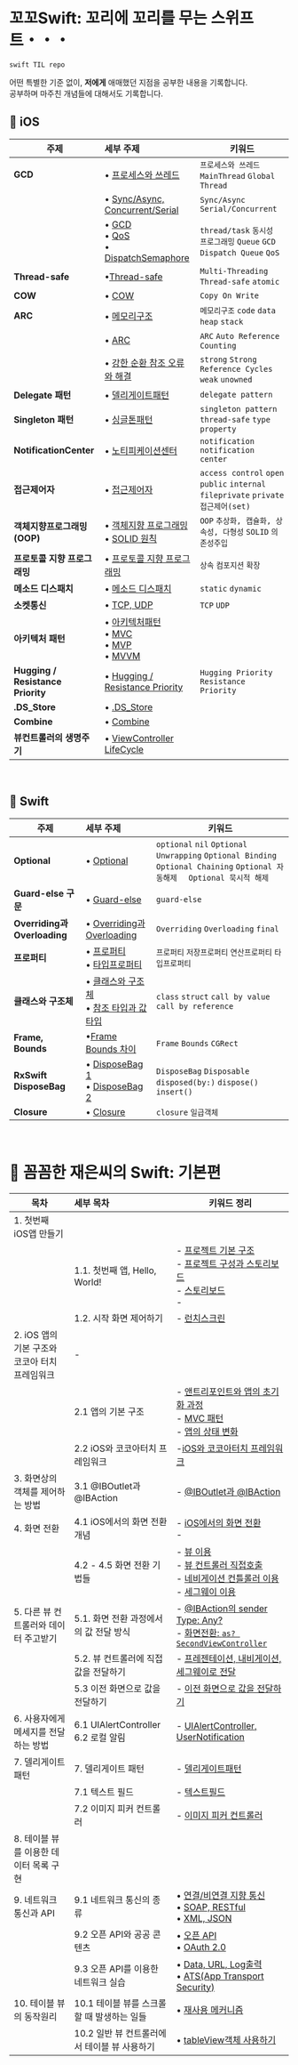 # 꼬꼬Swift: 꼬리에 꼬리를 무는 스위프트・・・
`swift TIL repo`

어떤 특별한 기준 없이, **저에게** 애매했던 지점을 공부한 내용을 기록합니다.<br/>
공부하며 마주친 개념들에 대해서도 기록합니다.
<br>

## 🐾  **iOS**

| 주제    | 세부 주제                                                    | 키워드                                                       |
| ------- | :----------------------------------------------------------- | ------------------------------------------------------------ |
| **GCD** | • [프로세스와 쓰레드](https://github.com/yoogail105/KkokkoSwift/issues/11#issue-1203135069)<br/> | `프로세스와 쓰레드` `MainThread` `Global Thread`             |
|         | • [Sync/Async, Concurrent/Serial](https://github.com/yoogail105/KkokkoSwift/issues/10#issue-1200404722) | `Sync/Async` `Serial/Concurrent`                             |
|         | • [GCD](https://github.com/yoogail105/KkokkoSwift/issues/21#issue-1207093538)<br>• [QoS](https://github.com/yoogail105/KkokkoSwift/issues/57#issue-1241884142)<br>• [DispatchSemaphore](https://github.com/yoogail105/KkokkoSwift/issues/65#issue-1245054539) | `thread/task` `동시성 프로그래밍` `Queue` `GCD` `Dispatch Queue` `QoS`|
| **Thread-safe** | •[Thread-safe](https://github.com/yoogail105/KkokkoSwift/issues/49#issue-1227765195) | `Multi-Threading` `Thread-safe` `atomic` |
| **COW** | • [COW](https://github.com/yoogail105/KkokkoSwift/issues/23#issue-1208462253) | `Copy On Write`                                              |
| **ARC** | • [메모리구조](https://github.com/yoogail105/KkokkoSwift/issues/16#issue-1205636562) | `메모리구조` `code` `data` `heap` `stack`                    |
|         | • [ARC](https://github.com/yoogail105/KkokkoSwift/issues/15#issue-1205635576) | `ARC` `Auto Reference Counting`                              |
|         | • [강한 순환 참조 오류와 해결](https://github.com/yoogail105/KkokkoSwift/issues/22#issuecomment-1102589761) | `strong` `Strong Reference Cycles` `weak` `unowned`          |
| **Delegate 패턴**  | • [델리게이트패턴](https://github.com/yoogail105/KkokkoSwift/issues/24#issue-1209155937) | `delegate pattern`                                           |
| **Singleton 패턴** | • [싱글톤패턴](https://github.com/yoogail105/KkokkoSwift/issues/25#issue-1209225174) | `singleton pattern` `thread-safe` `type property`            |
| **NotificationCenter** | • [노티피케이션센터](https://github.com/yoogail105/KkokkoSwift/issues/67#issue-1248221743) | `notification` `notification center` |
| **접근제어자**     | • [접근제어자](https://github.com/yoogail105/KkokkoSwift/issues/26#issue-1209302269) | `access control` `open` `public` `internal` `fileprivate` `private` `접근제어(set)` |
| **객체지향프로그래밍(OOP)** | • [객체지향 프로그래밍](https://github.com/yoogail105/KkokkoSwift/issues/42#issue-1218665226)<br>• [SOLID 원칙](https://github.com/yoogail105/KkokkoSwift/issues/43#issue-1220571005) | `OOP` `추상화, 캡슐화, 상속성, 다형성` `SOLID` `의존성주입` |
| **프로토콜 지향 프로그래밍** | • [프로토콜 지향 프로그래밍](https://github.com/yoogail105/KkokkoSwift/issues/45#issue-1222172739) | `상속` `컴포지션`  `확장` |
| **메소드 디스패치** | • [메소드 디스패치](https://github.com/yoogail105/KkokkoSwift/issues/44#issue-1221842036) | `static` `dynamic`|
| **소켓통신** | • [TCP, UDP](https://github.com/yoogail105/KkokkoSwift/issues/48#issue-1226760519) | `TCP` `UDP` |
| **아키텍처 패턴**                 | • [아키텍처패턴](https://github.com/yoogail105/KkokkoSwift/issues/52#issue-1237241257)<br>• [MVC](https://github.com/yoogail105/KkokkoSwift/issues/53#issue-1237289397)<br/>• [MVP](https://github.com/yoogail105/KkokkoSwift/issues/54#issue-1237561195)<br/>• [MVVM](https://github.com/yoogail105/KkokkoSwift/issues/55#issue-1237664359)<br/> |                                          |
| **Hugging / Resistance Priority** | • [Hugging / Resistance Priority](https://github.com/yoogail105/KkokkoSwift/issues/56#issue-1240086499) | `Hugging Priority` `Resistance Priority` |
| **.DS_Store** | • [.DS_Store](https://github.com/yoogail105/KkokkoSwift/issues/66#issue-1246686511) |  |
|**Combine** | • [Combine](https://github.com/yoogail105/KkokkoSwift/issues/66#issue-1246686511) |  |
| **뷰컨트롤러의 생명주기** | • [ViewController LifeCycle](https://github.com/yoogail105/KkokkoSwift/issues/74#issue-1256211593) |  |
<br>








## 🐾 Swift

| 주제                         | 세부 주제                                                    | 키워드                                                       |
| ---------------------------- | :----------------------------------------------------------- | ------------------------------------------------------------ |
| **Optional**                 | • [Optional](https://github.com/yoogail105/KkokkoSwift/issues/2#issue-1194583976) | `optional` `nil` `Optional Unwrapping` `Optional Binding` `Optional Chaining` `Optional 자동해제  ` `Optional 묵시적 해제` |
| **Guard-else 구문**          | • [Guard-else](https://github.com/yoogail105/KkokkoSwift/issues/1#issue-1194496296) | `guard-else`                                                 |
| **Overriding과 Overloading** | • [Overriding과 Overloading](https://github.com/yoogail105/KkokkoSwift/issues/8#issue-1200252691) | `Overriding` `Overloading` `final`                           |
| **프로퍼티**                 | • [프로퍼티](https://github.com/yoogail105/KkokkoSwift/issues/13#issue-1203617556)<br/>• [타입프로퍼티](https://github.com/yoogail105/KkokkoSwift/issues/12#issue-1203613807) | `프로퍼티` `저장프로퍼티` `연산프로퍼티` `타입프로퍼티`      |
|**클래스와 구조체**|• [클래스와 구조체](https://github.com/yoogail105/KkokkoSwift/issues/41#issue-1214612463)<br/>• [참조 타입과 값 타입](https://velog.io/@yoogail/참조-타입과-값-타입feat.-class-struct)| `class` `struct` `call by value` `call by reference`|
|**Frame, Bounds**|•[Frame Bounds 차이](https://github.com/yoogail105/KkokkoSwift/issues/50#issue-1228645855)|`Frame` `Bounds` `CGRect`|
| **RxSwift DisposeBag** | • [DisposeBag 1](https://velog.io/@yoogail/RxSwift-DisposeBag-정복하기-1)<br>• [DisposeBag 2](https://velog.io/@yoogail/RxSwift-DisposeBag-정복하기-2) | `DisposeBag` `Disposable` `disposed(by:)` `dispose()` `insert()` |
| **Closure** | • [Closure](https://github.com/yoogail105/KkokkoSwift/issues/40#issue-1213677602) | `closure` `일급객체` | 

<br>

# 📘 꼼꼼한 재은씨의 Swift: 기본편

| 목차                                           | 세부 목차                               | 키워드 정리                                                  |
| ---------------------------------------------- | :-------------------------------------- | ------------------------------------------------------------ |
| 1. 첫번째 iOS앱 만들기                         |                                         |                                                              |
|                                                | 1.1. 첫번째 앱, Hello, World!           | - [프로젝트 기본 구조](https://github.com/yoogail105/KkokkoSwift/issues/4#issue-1199471898)<br />- [프로젝트 구성과 스토리보드](https://github.com/yoogail105/KkokkoSwift/issues/5#issue-1200019787)<br />- [스토리보드](https://github.com/yoogail105/KkokkoSwift/issues/6#issue-1200142664)<br />- |
|                                                | 1.2. 시작 화면 제어하기                 | - [런치스크린](https://github.com/yoogail105/KkokkoSwift/issues/9#issue-1200309372) |
| 2. iOS 앱의 기본 구조와 코코아 터치 프레임워크 | - []()<br/>                             |                                                              |
|                                                | 2.1 앱의 기본 구조                      | - [앤트리포인트와 앱의 초기화 과정](https://github.com/yoogail105/KkokkoSwift/issues/14#issue-1205634881)<br/>- [MVC 패턴](https://github.com/yoogail105/KkokkoSwift/issues/18#issue-1206347519)<br/>- [앱의 상태 변화](https://github.com/yoogail105/KkokkoSwift/issues/19#issue-1206352024)<br/> |
|                                                | 2.2 iOS와 코코아터치 프레임워크         | -[iOS와 코코아터치 프레임워크](https://github.com/yoogail105/KkokkoSwift/issues/20#issue-1206356142) |
| 3. 화면상의 객체를 제어하는 방법               | 3.1 @IBOutlet과 @IBAction               | -  [@IBOutlet과 @IBAction](https://github.com/yoogail105/KkokkoSwift/issues/29#issue-1213173597) |
| 4. 화면 전환                                   | 4.1 iOS에서의 화면 전환 개념            | - [iOS에서의 화면 전환](https://github.com/yoogail105/KkokkoSwift/issues/30#issuecomment-1107358239)<br/>- []() |
|                                                | 4.2 - 4.5 화면 전환 기법들              | - [뷰 이용](https://github.com/yoogail105/KkokkoSwift/issues/30#issuecomment-1107358322)<br/>- [뷰 컨트롤러 직접호출](https://github.com/yoogail105/KkokkoSwift/issues/30#issuecomment-1107358603)<br/>- [네비게이션 컨틀롤러 이용](https://github.com/yoogail105/KkokkoSwift/issues/31#issue-1213204441)<br/>- [세그웨이 이용](https://github.com/yoogail105/KkokkoSwift/issues/32) |
| 5. 다른 뷰 컨트롤러와 데이터 주고받기          | 5.1. 화면 전환 과정에서의 값 전달 방식  | - [@IBAction의 sender Type: Any?](https://github.com/yoogail105/KkokkoSwift/issues/33#issue-1213225891)<br/>- [화면전환: `as? SecondViewController`](https://github.com/yoogail105/KkokkoSwift/issues/34#issue-1213226270) |
|                                                | 5.2. 뷰 컨트롤러에 직접 값을 전달하기   | - [프레젠테이션, 내비게이션, 세그웨이로 전달](https://github.com/yoogail105/KkokkoSwift/issues/35#issue-1213288601) |
|                                                | 5.3 이전 화면으로 값을 전달하기         | - [이전 화면으로 값을 전달하기](https://github.com/yoogail105/KkokkoSwift/issues/36#issue-1213289930) |
| 6. 사용자에게 메세지를 전달하는 방법           | 6.1 UIAlertController<br/>6.2 로컬 알림 | - [UIAlertController, UserNotification](https://github.com/yoogail105/KkokkoSwift/issues/37#issue-1213290844) |
| 7. 델리게이트 패턴 | 7. 델리게이트 패턴       | - [델리게이트패턴](https://github.com/yoogail105/KkokkoSwift/issues/24#issue-1209155937) |
|                    | 7.1 텍스트 필드          | - [텍스트필드](https://github.com/yoogail105/KkokkoSwift/issues/38#issue-1213291900) |
|                    | 7.2 이미지 피커 컨트롤러 | - [이미지 피커 컨트롤러](https://github.com/yoogail105/KkokkoSwift/issues/39#issue-1213292238) |
| 8. 테이블 뷰를 이용한 데이터 목록 구현                       |                            |                                                              |
| 9. 네트워크 통신과 API                                       | 9.1 네트워크 통신의 종류   | • [연결/비연결 지향 통신](https://github.com/yoogail105/KkokkoSwift/issues/60#issue-1243721031)<br />• [SOAP, RESTful](https://github.com/yoogail105/KkokkoSwift/issues/61#issue-1243737677)<br />• [XML, JSON](https://github.com/yoogail105/KkokkoSwift/issues/62#issue-1243939058) |
|                                                              | 9.2 오픈 API와 공공 콘텐츠 | • [오픈 API](https://github.com/yoogail105/KkokkoSwift/issues/72#issue-1251746035)<br/> • [OAuth 2.0](https://github.com/yoogail105/KkokkoSwift/issues/63#issue-1243996617) |
|                          | 9.3 오픈 API를 이용한 네트워크 실습          | • [Data, URL, Log출력](https://github.com/yoogail105/KkokkoSwift/issues/70#issue-1251743314)<br />• [ATS(App Transport Security)](https://github.com/yoogail105/KkokkoSwift/issues/71#issue-1251745354) |
| 10. 테이블 뷰의 동작원리 | 10.1 테이블 뷰를 스크롤할 때 발생하는 일들   | • [재사용 메커니즘](https://github.com/yoogail105/KkokkoSwift/issues/68#issue-1251738295)<br /> |
|                          | 10.2 일반 뷰 컨트롤러에서 테이블 뷰 사용하기 | • [tableView객체 사용하기](https://github.com/yoogail105/KkokkoSwift/issues/69#issue-1251740238) |
